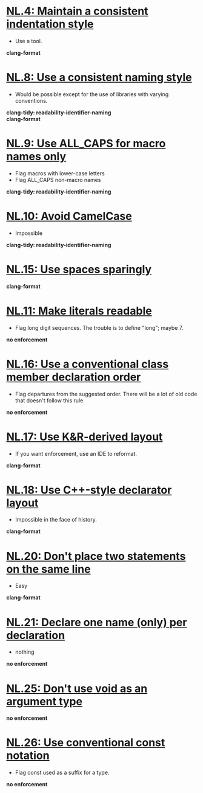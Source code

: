 # [NL.4: Maintain a consistent indentation style](https://github.com/isocpp/CppCoreGuidelines/blob/master/CppCoreGuidelines.md#nl4-maintain-a-consistent-indentation-style)

- Use a tool.

**clang-format**

# [NL.8: Use a consistent naming style](https://github.com/isocpp/CppCoreGuidelines/blob/master/CppCoreGuidelines.md#nl8-use-a-consistent-naming-style)

- Would be possible except for the use of libraries with varying conventions.

**clang-tidy: readability-identifier-naming  
clang-format**

# [NL.9: Use ALL_CAPS for macro names only](https://github.com/isocpp/CppCoreGuidelines/blob/master/CppCoreGuidelines.md#nl9-use-all_caps-for-macro-names-only)

- Flag macros with lower-case letters
- Flag ALL_CAPS non-macro names

**clang-tidy: readability-identifier-naming**

# [NL.10: Avoid CamelCase](https://github.com/isocpp/CppCoreGuidelines/blob/master/CppCoreGuidelines.md#nl10-avoid-camelcase)

- Impossible

**clang-tidy: readability-identifier-naming**

# [NL.15: Use spaces sparingly](https://github.com/isocpp/CppCoreGuidelines/blob/master/CppCoreGuidelines.md#nl15-use-spaces-sparingly)

**clang-format**

# [NL.11: Make literals readable](https://github.com/isocpp/CppCoreGuidelines/blob/master/CppCoreGuidelines.md#nl11-make-literals-readable)

- Flag long digit sequences. The trouble is to define "long"; maybe 7.

**no enforcement**

# [NL.16: Use a conventional class member declaration order](https://github.com/isocpp/CppCoreGuidelines/blob/master/CppCoreGuidelines.md#nl16-use-a-conventional-class-member-declaration-order)

- Flag departures from the suggested order. There will be a lot of old code that doesn't follow this rule.

**no enforcement**

# [NL.17: Use K&R-derived layout](https://github.com/isocpp/CppCoreGuidelines/blob/master/CppCoreGuidelines.md#nl17-use-kr-derived-layout)

- If you want enforcement, use an IDE to reformat.

**clang-format**

# [NL.18: Use C++-style declarator layout](https://github.com/isocpp/CppCoreGuidelines/blob/master/CppCoreGuidelines.md#nl18-use-c-style-declarator-layout)

- Impossible in the face of history.

**clang-format**

# [NL.20: Don't place two statements on the same line](https://github.com/isocpp/CppCoreGuidelines/blob/master/CppCoreGuidelines.md#nl20-dont-place-two-statements-on-the-same-line)

- Easy

**clang-format**

# [NL.21: Declare one name (only) per declaration](https://github.com/isocpp/CppCoreGuidelines/blob/master/CppCoreGuidelines.md#nl21-declare-one-name-only-per-declaration)

- nothing

**no enforcement**

# [NL.25: Don't use void as an argument type](https://github.com/isocpp/CppCoreGuidelines/blob/master/CppCoreGuidelines.md#nl25-dont-use-void-as-an-argument-type)

**no enforcement**

# [NL.26: Use conventional const notation](https://github.com/isocpp/CppCoreGuidelines/blob/master/CppCoreGuidelines.md#nl26-use-conventional-const-notation)

- Flag const used as a suffix for a type.

**no enforcement**
